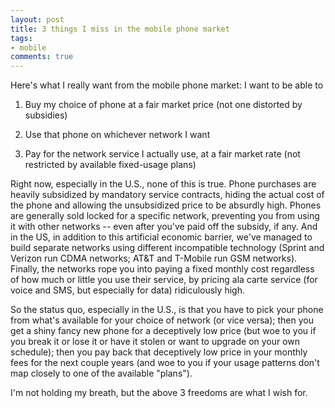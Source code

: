 ```yaml
---
layout: post
title: 3 things I miss in the mobile phone market
tags:
- mobile
comments: true
---
```

Here's what I really want from the mobile phone market: I want to be able to

1. Buy my choice of phone at a fair market price (not one distorted by
subsidies)

2. Use that phone on whichever network I want

3. Pay for the network service I actually use, at a fair market rate (not
restricted by available fixed-usage plans)

Right now, especially in the U.S., none of this is true. Phone purchases are
heavily subsidized by mandatory service contracts, hiding the actual cost of
the phone and allowing the unsubsidized price to be absurdly high. Phones are
generally sold locked for a specific network, preventing you from using it
with other networks -- even after you've paid off the subsidy, if any. And in
the US, in addition to this artificial economic barrier, we've managed to
build separate networks using different incompatible technology (Sprint and
Verizon run CDMA networks; AT&T and T-Mobile run GSM networks). Finally, the
networks rope you into paying a fixed monthly cost regardless of how much or
little you use their service, by pricing ala carte service (for voice and SMS,
but especially for data) ridiculously high.

So the status quo, especially in the U.S., is that you have to pick your phone
from what's available for your choice of network (or vice versa); then you get
a shiny fancy new phone for a deceptively low price (but woe to you if you
break it or lose it or have it stolen or want to upgrade on your own
schedule); then you pay back that deceptively low price in your monthly fees
for the next couple years (and woe to you if your usage patterns don't map
closely to one of the available "plans").

I'm not holding my breath, but the above 3 freedoms are what I wish for.

